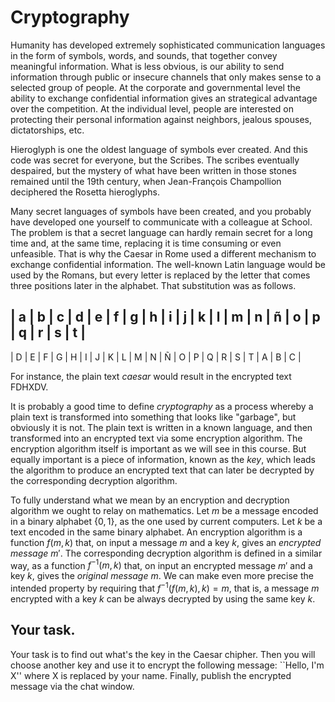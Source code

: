 # Cryptography 

Humanity has developed extremely sophisticated communication languages in the form of symbols, words, and sounds, that together convey meaningful information. What is less obvious, is our ability to send information through public or insecure channels that only makes sense to a selected group of people. At the corporate and governmental level the ability to exchange confidential information gives an strategical advantage over the competition. At the individual level, people are interested on protecting their personal information against neighbors, jealous spouses, dictatorships, etc.

Hieroglyph is one the oldest language of symbols ever created. And this code was secret for everyone, but the Scribes. The scribes eventually despaired, but the mystery of what have been written in those stones remained until the 19th century, when Jean-François Champollion deciphered the Rosetta hieroglyphs. 

Many secret languages of symbols have been created, and you probably have developed one yourself to communicate with a colleague at School. The problem is that a secret language can hardly remain secret for a long time and, at the same time, replacing it is time consuming or even unfeasible. That is why the Caesar in Rome used a different mechanism to exchange confidential information. The well-known Latin language would be used by the Romans, but every letter is replaced by the letter that comes three positions later in the alphabet. That substitution was as follows. 

| a | b | c | d | e | f | g | h | i | j | k | l | m | n | ñ | o | p | q | r | s | t |
-------------------------------------------------------------------------------------
| D | E | F | G | H | I | J | K | L | M | N | Ñ | O | P | Q | R | S | T | A | B | C |

For instance, the plain text *caesar* would result in the encrypted text FDHXDV. 

It is probably a good time to define *cryptography* as a process whereby a plain text is transformed into something that looks like "garbage", but obviously it is not. The plain text is written in a known language, and then transformed into an encrypted text via some encryption algorithm. The encryption algorithm itself is important as we will see in this course. But equally important is a piece of information, known as the *key*, which leads the algorithm to produce an encrypted text that can later be decrypted by the corresponding decryption algorithm. 

To fully understand what we mean by an encryption and decryption algorithm we ought to relay on mathematics. Let $m$ be a message encoded in a binary alphabet $\{0, 1\}$, as the one used by current computers. Let $k$ be a text encoded in the same binary alphabet. An encryption algorithm is a function $f(m, k)$ that, on input a message $m$ and a key $k$, gives an *encrypted message* $m'$. The corresponding decryption algorithm is defined in a similar way, as a function $f^{-1}(m, k)$ that, on input an encrypted message $m'$ and a key $k$, gives the *original message* $m$. We can make even more precise the intended property by requiring that $f^{-1}(f(m, k), k) = m$, that is, a message $m$ encrypted with a key $k$ can be always decrypted by using the same key $k$.

## Your task. 

Your task is to find out what's the key in the Caesar chipher. Then you will choose another key and use it to encrypt the following message: ``Hello, I'm X'' where X is replaced by your name. Finally, publish the encrypted message via the chat window. 